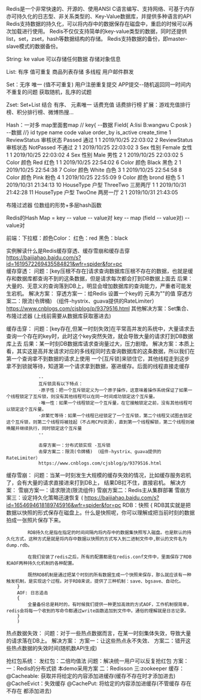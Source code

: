 Redis是一个非常快速的、开源的、使用ANSI C语言编写、支持网络、可基于内存亦可持久化的日志型、非关系类型的、Key-Value数据库，并提供多种语言的API
Redis支持数据的持久化，可以将内存中的数据保存在磁盘中，重启的时候可以再次加载进行使用。
Redis不仅仅支持简单的key-value类型的数据，同时还提供list，set，zset，hash等数据结构的存储。
Redis支持数据的备份，即master-slave模式的数据备份。


String: ke value 可以存储任何数据
      存储对象信息
      
List: 有序 值可重复
      商品列表存储
      多线程 用户邮件群发
      
Set：无序 唯一 (值不可重复)
      用户注册重复提交
      APP提交--随机返回同一时间内不重复的问题
      获取随机，乱序的试题
      
Zset: Set+List 结合   有序、 元素唯一
      话费充值
      话费排行榜
      扩展：游戏充值排行榜、积分排行榜、微博热搜...
 
Hash：一对多 map里面套map
     // key{
          --数据
            Field{
                    A:lisi
                    B:wangwu 
                    C:posk
            }
          --数据
      //}
     id	type	        name	code	   value order_by	is_active	    create_time
     1	ReviewStatus	审核状态	Passed	    通过	1	            1	    2019/10/25 22:03:02
     2	ReviewStatus	审核状态	NotPassed	不通过	2	            1	    2019/10/25 22:03:02
     3	Sex	            性别	Female	    女性	1	            1	    2019/10/25 22:03:02
     4	Sex	            性别	Male	    男性	2	            1	    2019/10/25 22:03:02
     5	Color	        颜色	Red	        红色	1	            1	    2019/10/25 22:54:02
     6	Color	        颜色	Black	    黑色	2	            1	    2019/10/25 22:54:38
     7	Color	        颜色	White	    白色	3	            1	    2019/10/25 22:54:58
     8	Color	        颜色	Pink	    粉色	4	            1	    2019/10/25 22:55:09
     9	Color	        颜色	brond	    棕色	5	            1	    2019/10/31 21:34:13
     10	HouseType	    户型	ThreeTwo	三房两厅	1	            1	    2019/10/31 21:42:28
     11	HouseType	    户型	TwoOne	    两房一厅	2	            1	    2019/10/31 21:43:05

      
布隆过滤器  位数组的形势+多层hash函数

Redis的Hash   Map = key -- value
                                -- value对
              key -- map (field -- value对)
                                -- value对
                                
前端：下拉框：颜色Color：
                红色：red 
                黑色：black
              
              
实例解读什么是Redis缓存穿透、缓存雪崩和缓存击穿
    https://baijiahao.baidu.com/s?id=1619572269435584821&wfr=spider&for=pc                
缓存穿透：
        问题：[key压根不存在]请求查询数据库压根不存在的数据，也就是缓存和数据库都查询不到的这条数据，但是请求每次都会打到DB数据上面去
        后果：大量的、无意义的查询落到DB上，明显会增加数据库的查询能力，严重者可能发生宕机。
        解决方案：
                穿透方案一：给Redis 设置一个key的 元素为""的值
                穿透方案二：限流(令牌桶) （组件-hystrix、guava提供的RateLimiter）
                           https://www.cnblogs.com/cjsblog/p/9379516.html
                其他解决方案：Set集合、布隆过滤器 (上线前需要从数据库获取塞进去)
                
缓存击穿：
        问题：[key存在,但某一时刻失效]在平常高并发的系统中，大量请求去查询一个存在的key时，此时这个key突然失效，就会导致大量的请求打到DB数据库上去
        后果：某一时刻DB数据库请求查询量过大，压力剧增。
        解决方案：本质上看，其实这是高并发请求对应的多线程同时去查询数据库的这条数据，所以我们在第一个查询拿不到数据的请求上使用
                一个[互斥锁]来锁住它，其他线程走到这步拿不到锁就等待，知道第一个请求拿到数据，塞进缓存。后面的线程直接走缓存
                
                --
                互斥锁具有以下特点：
                ·原子性：把一个互斥锁定义为一个原子操作，这意味着操作系统保证了如果一个线程锁定了互斥锁，则没有其他线程可以在同一时间成功锁定这个互斥量。               
                ·唯一性：如果一个线程锁定一个互斥量，在它接触锁定之前，没有其他线程可以锁定这个互斥量。           
                ·非繁忙等待：如果一个线程已经锁定了一个互斥锁，第二个线程又试图去锁定这个互斥锁，则第二个线程将被挂起（不占用CPU资源），直到第一个线程解锁，第二个线程则被唤醒并继续执行，同时锁定这个互斥量
                --
                
                击穿方案一：分布式锁实现 -互斥锁
                击穿方案二：限流(令牌桶) （组件-hystrix、guava提供的RateLimiter）
                https://www.cnblogs.com/cjsblog/p/9379516.html
                
缓存雪崩：
        问题：当某一时刻发生大规模的缓存失效的情况，比如缓存服务宕机了，会有大量的请求直接进来打到DB上，
        结果DB扛不住，直接宕机。
        解决方案：
                 雪崩方案一：请求限流(限流组件)
                 雪崩方案二：Redis主从集群部署
                 雪崩方案三：设定持久化策略迅速恢复
        (
        https://baijiahao.baidu.com/s?id=1654694618189745916&wfr=spider&for=pc
        RDB：快照
        {
            RDB其实就是把数据以快照的形式保存在磁盘上。什么是快照呢，你可以理解成把当前时刻的数据拍成一张照片保存下来。
            
            RDB持久化是指在指定的时间间隔内将内存中的数据集快照写入磁盘。也是默认的持久化方式，这种方式是就是将内存中数据以快照的方式写入到二进制文件中,默认的文件名为dump.rdb。
            
            在我们安装了redis之后，所有的配置都是在redis.conf文件中，里面保存了RDB和AOF两种持久化机制的各种配置。
            
            既然RDB机制是通过把某个时刻的所有数据生成一个快照来保存，那么就应该有一种触发机制，是实现这个过程。对于RDB来说，提供了三种机制：save、bgsave、自动化。
        }
        AOF: 日志追击
        {
            全量备份总是耗时的，有时候我们提供一种更加高效的方式AOF，工作机制很简单，redis会将每一个收到的写命令都通过write函数追加到文件中。通俗的理解就是日志记录。
        }
        )
                
热点数据失效：
            问题：对于一些热点数据而言，在某一时刻集体失效，导致大量的请求落在DB上。
            解决方案：
                    方案一：让这些热点永不失效、
                    方案二：错开这些热点数据的失效时间(随机数API生成)
                    
                    
抢红包系统：
           发红包：二倍均值法
           问题：解决统一用户可以反复抢红包
           方案：一：Redis的分布式锁  本demo采用方案
                 二：Redisson
                 三:zookeeper
缓存：
    @Cacheable: 获取并将给定的内容添加进缓存(缓存不存在时才添加进去)
    @CacheEvict：失效缓存
    @CachePut: 将给定的内容添加进缓存(不管缓存 存在不存在 都添加进去)